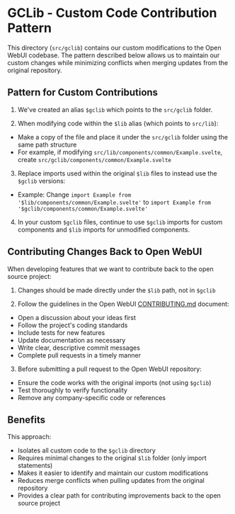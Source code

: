 # GCLib - Custom Code Contribution Pattern

This directory (`src/gclib`) contains our custom modifications to the Open WebUI codebase. The pattern described below allows us to maintain our custom changes while minimizing conflicts when merging updates from the original repository.

## Pattern for Custom Contributions

1. We've created an alias `$gclib` which points to the `src/gclib` folder.

2. When modifying code within the `$lib` alias (which points to `src/lib`):

  - Make a copy of the file and place it under the `src/gclib` folder using the same path structure
  - For example, if modifying `src/lib/components/common/Example.svelte`, create `src/gclib/components/common/Example.svelte`

3. Replace imports used within the original `$lib` files to instead use the `$gclib` versions:

  - Example: Change `import Example from '$lib/components/common/Example.svelte'` to `import Example from '$gclib/components/common/Example.svelte'`

4. In your custom `$gclib` files, continue to use `$gclib` imports for custom components and `$lib` imports for unmodified components.

## Contributing Changes Back to Open WebUI

When developing features that we want to contribute back to the open source project:

1. Changes should be made directly under the `$lib` path, not in `$gclib`

2. Follow the guidelines in the Open WebUI [CONTRIBUTING.md](../../docs/CONTRIBUTING.md) document:

  - Open a discussion about your ideas first
  - Follow the project's coding standards
  - Include tests for new features
  - Update documentation as necessary
  - Write clear, descriptive commit messages
  - Complete pull requests in a timely manner

3. Before submitting a pull request to the Open WebUI repository:
  - Ensure the code works with the original imports (not using `$gclib`)
  - Test thoroughly to verify functionality
  - Remove any company-specific code or references

## Benefits

This approach:

- Isolates all custom code to the `$gclib` directory
- Requires minimal changes to the original `$lib` folder (only import statements)
- Makes it easier to identify and maintain our custom modifications
- Reduces merge conflicts when pulling updates from the original repository
- Provides a clear path for contributing improvements back to the open source project
